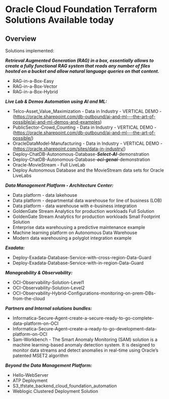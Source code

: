 # Oracle Cloud Foundation Terraform Solutions Available today


## <a name="Solutions"></a>Overview


Solutions implemented:

***Retrieval Augmented Generation (RAG) in a box, essentially allows to create a fully functional RAG system that reads any number of files hosted on a bucket and allow natural language queries on that content.***

- RAG-in-a-Box-Easy
- RAG-in-a-Box-Vector
- RAG-in-a-Box-Hybrid


***Live Lab & Demos Automation using AI and ML:*** 

- Telco-Asset_Value_Maximization - Data in Industry - VERTICAL DEMO - (https://oracle.sharepoint.com/db-outbound/ai-and-ml---the-art-of-possible/ai-and-ml-demos-and-examples)
- PublicSector-Crowd_Counting - Data in Industry - VERTICAL DEMO - (https://oracle.sharepoint.com/db-outbound/ai-and-ml---the-art-of-possible/)
- OracleDataModel-Manufacturing -  Data in Industry - VERTICAL DEMO - (https://oracle.sharepoint.com/sites/data-in-industry/)
- Deploy-ChatDB-Autonomous-Database-***Select-AI***-demonstration  
- Deploy-ChatDB-Autonomous-Database-***oci-genai***-demonstration
- Oracle-MovieStream - Full LiveLab
- Deploy Autonomous Database and the MovieStream data sets for Oracle LiveLabs


***Data Management Platform - Architecture Center:***

- Data platform - data lakehouse
- Data platform - departmental data warehouse for line of business (LOB)
- Data platform - data warehouse with e-business integration
- GoldenGate Stream Analytics for production workloads Full Solution
- GoldenGate Stream Analytics for production workloads Small Footprint Solution
- Enterprise data warehousing a predictive maintenance example
- Machine learning platform on Autonomous Data Warehouse
- Modern data warehousing a polyglot integration example


***Exadata:***

- Deploy-Exadata-Database-Service-with-cross-region-Data-Guard
- Deploy-Exadata-Database-Service-with-in-region-Data-Guard


***Manageability & Observability:***

- OCI-Observability-Solution-Level1
- OCI-Observability-Solution-Level2
- OCI-Observability-Hybrid-Configurations-monitoring-on-prem-DBs-from-the-cloud


***Partners and Internal solutions bundles:***
- Informatica-Secure-Agent-create-a-secure-ready-to-go-complete-data-platform-on-OCI
- Informatica-Secure-Agent–create-a-ready-to-go-development-data-platform-on-OCI
- Sam-Workbench - The Smart Anomaly Monitoring (SAM) solution is a machine learning-based anomaly detection system. It is designed to monitor data streams and detect anomalies in real-time using Oracle’s patented MSET2 algorithm


***Beyond the Data Management Platform:***

- Hello-WebServer
- ATP Deployment
- S3_tfstate_backend_cloud_foundation_automation
- Weblogic Clustered Deployment Solution